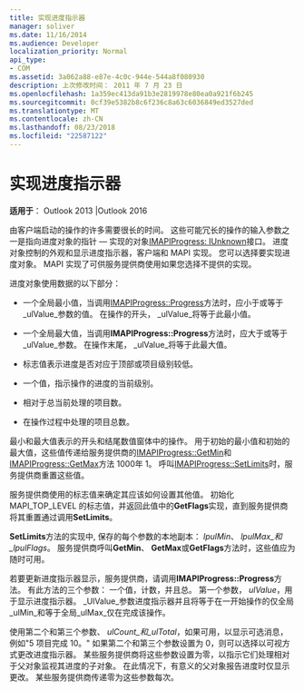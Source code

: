 ```yaml
---
title: 实现进度指示器
manager: soliver
ms.date: 11/16/2014
ms.audience: Developer
localization_priority: Normal
api_type:
- COM
ms.assetid: 3a062a88-e87e-4c0c-944e-544a8f080930
description: 上次修改时间： 2011 年 7 月 23 日
ms.openlocfilehash: 1a359ec413da91b3e2819978e80ea0a921f6b245
ms.sourcegitcommit: 0cf39e5382b8c6f236c8a63c6036849ed3527ded
ms.translationtype: MT
ms.contentlocale: zh-CN
ms.lasthandoff: 08/23/2018
ms.locfileid: "22587122"
---
```

# <a name="implementing-a-progress-indicator"></a>实现进度指示器

  
  
**适用于**： Outlook 2013 |Outlook 2016 
  
由客户端启动的操作的许多需要很长的时间。 这些可能冗长的操作的输入参数之一是指向进度对象的指针 — 实现的对象[IMAPIProgress: IUnknown](imapiprogressiunknown.md)接口。 进度对象控制的外观和显示进度指示器，客户端和 MAPI 实现。 您可以选择要实现进度对象。 MAPI 实现了可供服务提供商使用如果您选择不提供的实现。 
  
进度对象使用数据的以下部分：
  
- 一个全局最小值，当调用[IMAPIProgress::Progress](imapiprogress-progress.md)方法时，应小于或等于_ulValue_参数的值。 在操作的开头， _ulValue_将等于此最小值。 
    
- 一个全局最大值，当调用**IMAPIProgress::Progress**方法时，应大于或等于_ulValue_参数。 在操作末尾， _ulValue_将等于此最大值。 
    
- 标志值表示进度是否对应于顶部或项目级别较低。
    
- 一个值，指示操作的进度的当前级别。
    
- 相对于总当前处理的项目数。
    
- 在操作过程中处理的项目总数。
    
最小和最大值表示的开头和结尾数值窗体中的操作。 用于初始的最小值和初始的最大值，这些值传递给服务提供商的[IMAPIProgress::GetMin](imapiprogress-getmin.md)和[IMAPIProgress::GetMax](imapiprogress-getmax.md)方法 1000年 1。 呼叫[IMAPIProgress::SetLimits](imapiprogress-setlimits.md)时，服务提供商重置这些值。 
  
服务提供商使用的标志值来确定其应该如何设置其他值。 初始化 MAPI_TOP_LEVEL 的标志值，并返回此值中的**GetFlags**实现，直到服务提供商将其重置通过调用**SetLimits**。 
  
**SetLimits**方法的实现中, 保存的每个参数的本地副本： _lpulMin_、 _lpulMax_和_lpulFlags_。 服务提供商呼叫**GetMin**、 **GetMax**或**GetFlags**方法时，这些值应为随时可用。 
  
若要更新进度指示器显示，服务提供商，请调用**IMAPIProgress::Progress**方法。 有此方法的三个参数： 一个值，计数，并且总。 第一个参数， _ulValue_，用于显示进度指示器。 _UlValue_参数进度指示器并且将等于在一开始操作的仅全局_ulMin_和等于全局_ulMax_仅在完成该操作。 
  
使用第二个和第三个参数、 _ulCount_和_ulTotal_，如果可用，以显示可选消息，例如"5 项目完成 10。" 如果第二个和第三个参数设置为 0，则可以选择以可视方式更改进度指示器。 某些服务提供商将这些参数设置为零，以指示它们处理相对于父对象监视其进度的子对象。 在此情况下，有意义的父对象报告进度时仅显示更改。 某些服务提供商传递零为这些参数每次。 
  

